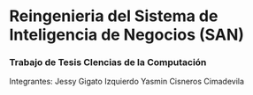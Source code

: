# Reingenieria del Sistema de Inteligencia de Negocios (SAN)

### Trabajo de Tesis CIencias de la Computación

Integrantes:
Jessy Gigato Izquierdo
Yasmin Cisneros Cimadevila
